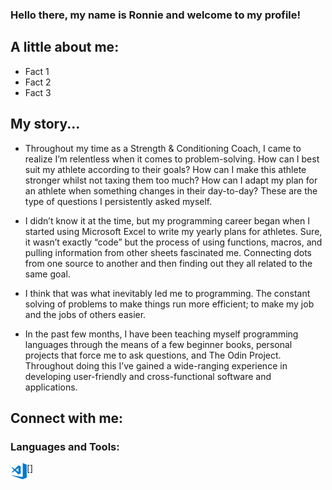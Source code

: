 ### Hello there, my name is Ronnie and welcome to my profile!

## A little about me:
- Fact 1
- Fact 2
- Fact 3
## My story...

- Throughout my time as a Strength & Conditioning Coach, I came to realize I’m relentless when it comes to problem-solving. How can I best suit my athlete according to their goals? How can I make this athlete stronger whilst not taxing them too much? How can I adapt my plan for an athlete when something changes in their day-to-day? These are the type of questions I persistently asked myself.

- I didn’t know it at the time, but my programming career began when I started using Microsoft Excel to write my yearly plans for athletes. Sure, it wasn’t exactly “code” but the process of using functions, macros, and pulling information from other sheets fascinated me. Connecting dots from one source to another and then finding out they all related to the same goal.

- I think that was what inevitably led me to programming. The constant solving of problems to make things run more efficient; to make my job and the jobs of others easier.

- In the past few months, I have been teaching myself programming languages through the means of a few beginner books, personal projects that force me to ask questions, and The Odin Project. Throughout doing this I’ve gained a wide-ranging experience in developing user-friendly and cross-functional software and applications.

## Connect with me:


### Languages and Tools:

[<img align="left" alt="Visual Studio Code" width="26px" src="https://raw.githubusercontent.com/github/explore/80688e429a7d4ef2fca1e82350fe8e3517d3494d/topics/visual-studio-code/visual-studio-code.png" />]